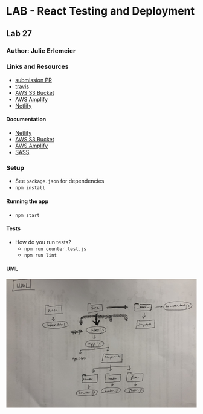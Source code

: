 # LAB - React Testing and Deployment

## Lab 27

### Author: Julie Erlemeier

### Links and Resources
* [submission PR](https://github.com/jmerlemeier-401-advanced-javascript/snapshot-testing/pull/3)
* [travis](https://www.travis-ci.com/jmerlemeier-401-advanced-javascript/snapshot-testing)
* [AWS S3 Bucket](http://snapshot-testing27.s3-website-us-west-2.amazonaws.com/#)
* [AWS Amplify](https://deployment.d34ebk4wv8gprb.amplifyapp.com/)
* [Netlify](https://wizardly-bassi-1fcb57.netlify.com/)

#### Documentation
* [Netlify](https://docs.netlify.com/?_ga=2.57866153.2017287062.1574207646-1424901283.1574207646)
* [AWS S3 Bucket](https://docs.aws.amazon.com/s3/index.html)
* [AWS Amplify](https://docs.aws.amazon.com/amplify/latest/userguide/one-click.html)
* [SASS](https://sass-lang.com/)

### Setup
* See `package.json` for dependencies
* `npm install`

#### Running the app
* `npm start`
  
#### Tests
* How do you run tests?
  * `npm run counter.test.js`
  * `npm run lint`

#### UML
![UML](assets/uml_27.jpg)